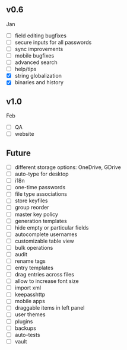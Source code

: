 ## v0.6
Jan
- [ ] field editing bugfixes  
- [ ] secure inputs for all passwords
- [ ] sync improvements
- [ ] mobile bugfixes
- [ ] advanced search
- [ ] help/tips
- [x] string globalization
- [x] binaries and history

## v1.0
Feb
- [ ] QA
- [ ] website

## Future
- [ ] different storage options: OneDrive, GDrive
- [ ] auto-type for desktop
- [ ] i18n
- [ ] one-time passwords
- [ ] file type associations
- [ ] store keyfiles
- [ ] group reorder
- [ ] master key policy
- [ ] generation templates
- [ ] hide empty or particular fields
- [ ] autocomplete usernames
- [ ] customizable table view
- [ ] bulk operations
- [ ] audit
- [ ] rename tags
- [ ] entry templates
- [ ] drag entries across files
- [ ] allow to increase font size
- [ ] import xml
- [ ] keepasshttp
- [ ] mobile apps
- [ ] draggable items in left panel
- [ ] user themes
- [ ] plugins
- [ ] backups
- [ ] auto-tests
- [ ] vault